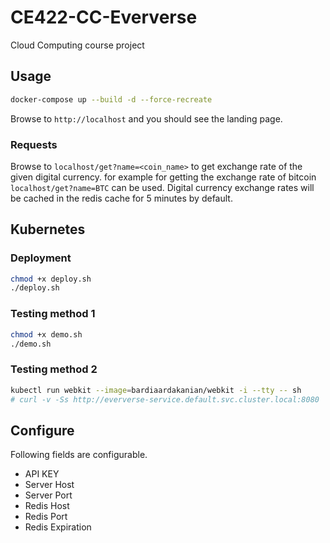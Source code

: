 # CE422-CC-Eververse
Cloud Computing course project

## Usage
```bash
docker-compose up --build -d --force-recreate
```
Browse to `http://localhost` and you should see the landing page.

### Requests

Browse to `localhost/get?name=<coin_name>` to get exchange rate of the given digital currency. for example for getting the exchange rate of bitcoin `localhost/get?name=BTC` can be used.
Digital currency exchange rates will be cached in the redis cache for 5 minutes by default.

## Kubernetes
### Deployment
```bash
chmod +x deploy.sh
./deploy.sh
```

### Testing method 1
```bash
chmod +x demo.sh
./demo.sh
```
### Testing method 2
```bash
kubectl run webkit --image=bardiaardakanian/webkit -i --tty -- sh
# curl -v -Ss http://eververse-service.default.svc.cluster.local:8080
```

## Configure

Following fields are configurable.
- API KEY
- Server Host
- Server Port
- Redis Host
- Redis Port
- Redis Expiration
